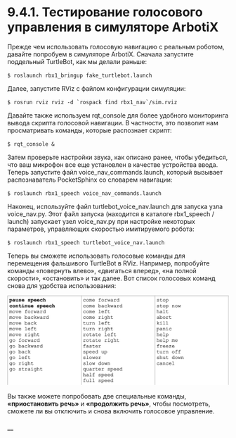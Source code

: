 # 9.4.1. Тестирование голосового управления в симуляторе ArbotiX

Прежде чем использовать голосовую навигацию с реальным роботом, давайте попробуем в симуляторе ArbotiX. Сначала запустите поддельный TurtleBot, как мы делали раньше:

```text
$ roslaunch rbx1_bringup fake_turtlebot.launch
```

Далее, запустите RViz с файлом конфигурации симуляции:

```text
$ rosrun rviz rviz -d `rospack find rbx1_nav`/sim.rviz
```

Давайте также используем rqt\_console для более удобного мониторинга вывода скрипта голосовой навигации. В частности, это позволит нам просматривать команды, которые распознает скрипт:

```text
$ rqt_console &
```

Затем проверьте настройки звука, как описано ранее, чтобы убедиться, что ваш микрофон все еще установлен в качестве устройства ввода. Теперь запустите файл voice\_nav\_commands.launch, который вызывает распознаватель PocketSphinx со словарем навигации:

```text
$ roslaunch rbx1_speech voice_nav_commands.launch
```

Наконец, используйте файл turtlebot\_voice\_nav.launch для запуска узла voice\_nav.py. Этот файл запуска \(находится в каталоге rbx1\_speech / launch\) запускает узел voice\_nav.py при настройке некоторых параметров, управляющих скоростью имитируемого робота:

```text
$ roslaunch rbx1_speech turtlebot_voice_nav.launch
```

Теперь вы сможете использовать голосовые команды для перемещения фальшивого TurtleBot в RViz. Например, попробуйте команды «повернуть влево», «двигаться вперед», «на полной скорости», «остановить» и так далее. Вот список голосовых команд снова для удобства использования:

![](.gitbook/assets/snimok-ekrana-2020-05-30-v-18.58.51.png)

Вы также можете попробовать две специальные команды, **«приостановить речь»** и **«продолжить речь»**, чтобы посмотреть, сможете ли вы отключить и снова включить голосовое управление.

#### \_\_

